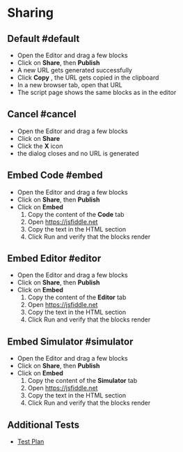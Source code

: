 
# Sharing

## Default #default

* Open the Editor and drag a few blocks
* Click on **Share**, then **Publish**
* A new URL gets generated successfully
* Click **Copy** , the URL gets copied in the clipboard
* In a new browser tab, open that URL
* The script page shows the same blocks as in the editor

## Cancel #cancel

* Open the Editor and drag a few blocks
* Click on **Share**
* Click the **X** icon
* the dialog closes and no URL is generated

## Embed Code #embed

* Open the Editor and drag a few blocks
* Click on **Share**, then **Publish**
* Click on **Embed**
    1. Copy the content of the **Code** tab
    2. Open https://jsfiddle.net
    3. Copy the text in the HTML section
    4. Click Run and verify that the blocks render

## Embed Editor #editor

* Open the Editor and drag a few blocks
* Click on **Share**, then **Publish**
* Click on **Embed**
    1. Copy the content of the **Editor** tab
    2. Open https://jsfiddle.net
    3. Copy the text in the HTML section
    4. Click Run and verify that the blocks render

## Embed Simulator #simulator

* Open the Editor and drag a few blocks
* Click on **Share**, then **Publish**
* Click on **Embed**
    1. Copy the content of the **Simulator** tab
    2. Open https://jsfiddle.net
    3. Copy the text in the HTML section
    4. Click Run and verify that the blocks render

## Additional Tests

* [Test Plan](/testplan)
